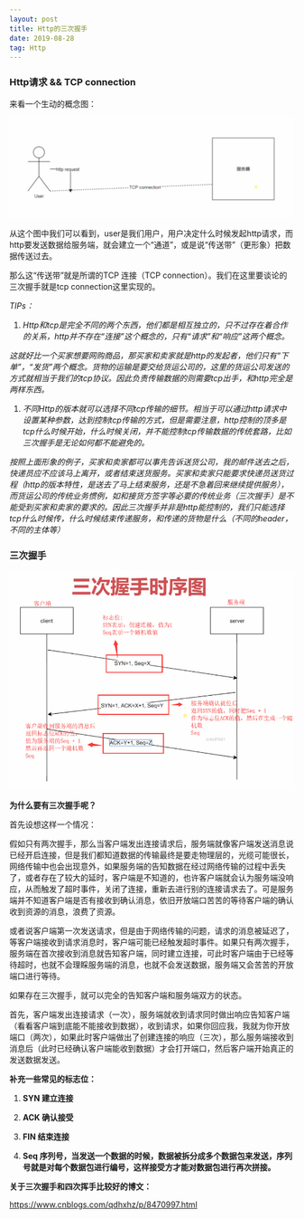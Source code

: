 ```yaml
---
layout: post
title: Http的三次握手
date: 2019-08-28
tag: Http
---
```


### Http请求 && TCP connection

来看一个生动的概念图：

![](/images/posts/2019-08-28-http-threeHandles/b712f61e612252fb88208568806b110a.png)

从这个图中我们可以看到，user是我们用户，用户决定什么时候发起http请求，而http要发送数据给服务端，就会建立一个“通道”，或是说“传送带”（更形象）把数据传送过去。

那么这“传送带”就是所谓的TCP 连接（TCP
connection）。我们在这里要谈论的三次握手就是tcp connection这里实现的。

*TIPs：*

1.  *Http和tcp是完全不同的两个东西，他们都是相互独立的，只不过存在着合作的关系，http并不存在“连接”这个概念的，只有“请求”和“响应”这两个概念。*

*这就好比一个买家想要网购商品，那买家和卖家就是http的发起者，他们只有“下单”，“发货”两个概念。货物的运输是要交给货运公司的，这里的货运公司发送的方式就相当于我们的tcp协议。因此负责传输数据的则需要tcp出手，和http完全是两样东西。*

1.  *不同Http的版本就可以选择不同tcp传输的细节。相当于可以通过http请求中设置某种参数，达到控制tcp传输的方式，但是需要注意，http控制的顶多是tcp什么时候开始，什么时候关闭，并不能控制tcp传输数据的传统套路，比如三次握手是无论如何都不能避免的。*

*按照上面形象的例子，买家和卖家都可以事先告诉送货公司，我的邮件送去之后，快递员应不应该马上离开，或者结束送货服务。买家和卖家只能要求快递员送货过程（http的版本特性，是送去了马上结束服务，还是不急着回来继续提供服务），而货运公司的传统业务惯例，如和接货方签字等必要的传统业务（三次握手）是不能受到买家和卖家的要求的。因此三次握手并非是http能控制的，我们只能选择tcp什么时候传，什么时候结束传递服务，和传递的货物是什么（不同的header，不同的主体等）*

### 三次握手

![](/images/posts/2019-08-28-http-threeHandles/6d2d291a0c4e0704dcb56912fd18d6c6.png)

**为什么要有三次握手呢？**

首先设想这样一个情况：

假如只有两次握手，那么当客户端发出连接请求后，服务端就像客户端发送消息说已经开启连接，但是我们都知道数据的传输最终是要走物理层的，光缆可能很长，网络传输中也会出现意外，如果服务端的告知数据在经过网络传输的过程中丢失了，或者存在了较大的延时，客户端是不知道的，也许客户端就会认为服务端没响应，从而触发了超时事件，关闭了连接，重新去进行别的连接请求去了。可是服务端并不知道客户端是否有接收到确认消息，依旧开放端口苦苦的等待客户端的确认收到资源的消息，浪费了资源。

或者说客户端第一次发送请求，但是由于网络传输的问题，请求的消息被延迟了，等客户端接收到请求消息时，客户端可能已经触发超时事件。如果只有两次握手，服务端在首次接收到消息就告知客户端，同时建立连接，可此时客户端由于已经等待超时，也就不会理睬服务端的消息，也就不会发送数据，服务端又会苦苦的开放端口进行等待。

如果存在三次握手，就可以完全的告知客户端和服务端双方的状态。

首先，客户端发出连接请求（一次），服务端就收到请求同时做出响应告知客户端（看看客户端到底能不能接收到数据），收到请求，如果你回应我，我就为你开放端口（两次），如果此时客户端做出了创建连接的响应（三次），那么服务端接收到消息后（此时已经确认客户端能收到数据）才会打开端口，然后客户端开始真正的发送数据发送。

**补充一些常见的标志位：**

1.  **SYN 建立连接**

2.  **ACK 确认接受**

3.  **FIN 结束连接**

4.  **Seq
    序列号，当发送一个数据的时候，数据被拆分成多个数据包来发送，序列号就是对每个数据包进行编号，这样接受方才能对数据包进行再次拼接。**

**关于三次握手和四次挥手比较好的博文：**

<https://www.cnblogs.com/qdhxhz/p/8470997.html>
